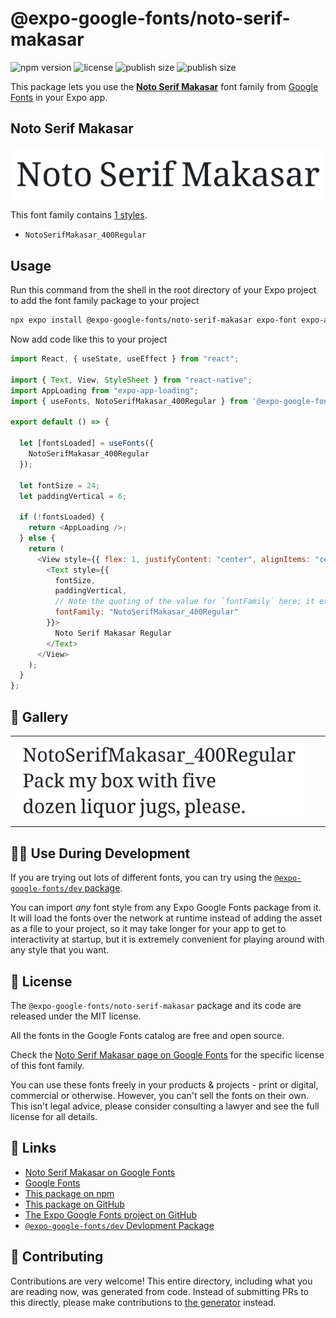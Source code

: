 # @expo-google-fonts/noto-serif-makasar

![npm version](https://flat.badgen.net/npm/v/@expo-google-fonts/noto-serif-makasar)
![license](https://flat.badgen.net/github/license/expo/google-fonts)
![publish size](https://flat.badgen.net/packagephobia/install/@expo-google-fonts/noto-serif-makasar)
![publish size](https://flat.badgen.net/packagephobia/publish/@expo-google-fonts/noto-serif-makasar)

This package lets you use the [**Noto Serif Makasar**](https://fonts.google.com/specimen/Noto+Serif+Makasar) font family from [Google Fonts](https://fonts.google.com/) in your Expo app.

## Noto Serif Makasar

![Noto Serif Makasar](./font-family.png)

This font family contains [1 styles](#-gallery).

- `NotoSerifMakasar_400Regular`

## Usage

Run this command from the shell in the root directory of your Expo project to add the font family package to your project

```sh
npx expo install @expo-google-fonts/noto-serif-makasar expo-font expo-app-loading
```

Now add code like this to your project

```js
import React, { useState, useEffect } from "react";

import { Text, View, StyleSheet } from "react-native";
import AppLoading from "expo-app-loading";
import { useFonts, NotoSerifMakasar_400Regular } from '@expo-google-fonts/noto-serif-makasar';

export default () => {

  let [fontsLoaded] = useFonts({
    NotoSerifMakasar_400Regular
  });

  let fontSize = 24;
  let paddingVertical = 6;

  if (!fontsLoaded) {
    return <AppLoading />;
  } else {
    return (
      <View style={{ flex: 1, justifyContent: "center", alignItems: "center" }}>
        <Text style={{
          fontSize,
          paddingVertical,
          // Note the quoting of the value for `fontFamily` here; it expects a string!
          fontFamily: "NotoSerifMakasar_400Regular"
        }}>
          Noto Serif Makasar Regular
        </Text>
      </View>
    );
  }
};
```

## 🔡 Gallery


||||
|-|-|-|
|![NotoSerifMakasar_400Regular](./NotoSerifMakasar_400Regular.ttf.png)||||


## 👩‍💻 Use During Development

If you are trying out lots of different fonts, you can try using the [`@expo-google-fonts/dev` package](https://github.com/expo/google-fonts/tree/master/font-packages/dev#readme).

You can import _any_ font style from any Expo Google Fonts package from it. It will load the fonts over the network at runtime instead of adding the asset as a file to your project, so it may take longer for your app to get to interactivity at startup, but it is extremely convenient for playing around with any style that you want.


## 📖 License

The `@expo-google-fonts/noto-serif-makasar` package and its code are released under the MIT license.

All the fonts in the Google Fonts catalog are free and open source.

Check the [Noto Serif Makasar page on Google Fonts](https://fonts.google.com/specimen/Noto+Serif+Makasar) for the specific license of this font family.

You can use these fonts freely in your products & projects - print or digital, commercial or otherwise. However, you can't sell the fonts on their own. This isn't legal advice, please consider consulting a lawyer and see the full license for all details.

## 🔗 Links

- [Noto Serif Makasar on Google Fonts](https://fonts.google.com/specimen/Noto+Serif+Makasar)
- [Google Fonts](https://fonts.google.com/)
- [This package on npm](https://www.npmjs.com/package/@expo-google-fonts/noto-serif-makasar)
- [This package on GitHub](https://github.com/expo/google-fonts/tree/master/font-packages/noto-serif-makasar)
- [The Expo Google Fonts project on GitHub](https://github.com/expo/google-fonts)
- [`@expo-google-fonts/dev` Devlopment Package](https://github.com/expo/google-fonts/tree/master/font-packages/dev)

## 🤝 Contributing

Contributions are very welcome! This entire directory, including what you are reading now, was generated from code. Instead of submitting PRs to this directly, please make contributions to [the generator](https://github.com/expo/google-fonts/tree/master/packages/generator) instead.
